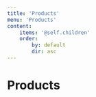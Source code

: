 ```yaml
---
title: 'Products'
menu: 'Products'
content:
    items: '@self.children'
    order:
        by: default
        dir: asc
---
```


<h1>Products</h1>
